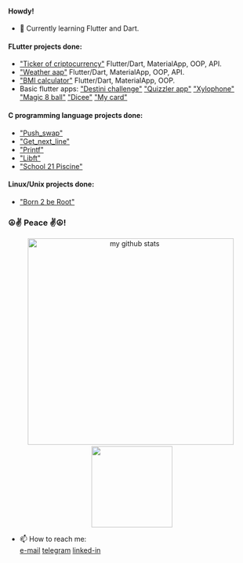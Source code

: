 
#### Howdy!

- 🔭 Currently learning Flutter and Dart.

#### FLutter projects done:

- ["Ticker of criptocurrency"](https://github.com/VukolRo/cripto_ticker_flutter) 
        Flutter/Dart, MaterialApp, OOP, API.
- ["Weather aap"](https://github.com/VukolRo/weather_app_flutter) Flutter/Dart, MaterialApp, OOP, API.
- ["BMI calculator"](https://github.com/VukolRo/bmi-calcullator-flutter) Flutter/Dart, MaterialApp, OOP.
- Basic flutter apps: ["Destini challenge"](https://github.com/VukolRo/destini-challenge) ["Quizzler app"](https://github.com/VukolRo/quizzler_app_flutter) ["Xylophone"](https://github.com/VukolRo/xylophone_flutter)
  ["Magic 8 ball"](https://github.com/VukolRo/magic_8_ball_flutter) ["Dicee"](https://github.com/VukolRo/dicee-flutter) ["My card"](https://github.com/VukolRo/mi_card_flutter)

#### C programming language projects done:

- ["Push_swap"](https://github.com/VukolRo/push_swap)
- ["Get_next_line"](https://github.com/VukolRo/get_next_line)
- ["Printf"](https://github.com/VukolRo/printf)
- ["Libft"](https://github.com/VukolRo/libft)
- ["School 21 Piscine"](https://github.com/VukolRo/school21piscine)

#### Linux/Unix projects done:

- ["Born 2 be Root"](https://github.com/VukolRo/born2beRoot)


### ☮️✌️ Peace ✌️☮️!


<!-- ![](./src/Banner.png) -->

<a><p align="center">
    <img src="https://github-readme-stats.vercel.app/api?username=vukolro&show_icons=true&theme=radical&title_color=1e90ff&icon_color=e3f3ff&text_color=7dc4fa" alt="my github stats"  width="420"/>&nbsp;<img src="https://github-readme-stats.vercel.app/api/top-langs/?username=vukolro&layout=compact&theme=radical&title_color=1e90ff&text_color=7dc4fa" height="165">
    </p>
</a>
  
  
- 📫 How to reach me:    
  [e-mail](mailto:vukolov.rodion@mail.ru) [telegram](https://t.me/moio_imya) [linked-in](http://www.linkedin.com/in/rodion-vukolov)
